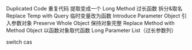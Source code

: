 Duplicated Code 重复代码  提取变成一个
Long Method 过长函数  拆分&取名  Replace Temp with Query 临时变量改为函数  Introduce Parameter Object 引入参数对象 Preserve Whole Object 保持对象完整
Replace Method with Method Object 以函数对象取代函数
Long Parameter List（过长参数列）

switch cas
